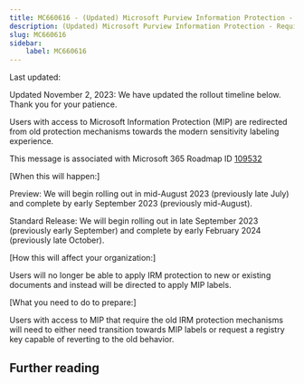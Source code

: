 ```yaml
---
title: MC660616 - (Updated) Microsoft Purview Information Protection - Require sensitivity label to restrict permissions
description: (Updated) Microsoft Purview Information Protection - Require sensitivity label to restrict permissions
slug: MC660616
sidebar:
    label: MC660616
---
```



Last updated: 

<p>Updated November 2, 2023: We have updated the rollout timeline below. Thank you for your patience.</p><p>Users with access to Microsoft Information Protection (MIP) are redirected from old protection mechanisms towards the modern sensitivity labeling experience.</p><p>This message is associated with Microsoft 365 Roadmap ID <a href="https://www.microsoft.com/microsoft-365/roadmap?filters=&amp;searchterms=109532" target="_blank">109532</a></p><p>[When this will happen:]</p><p>Preview: We will begin rolling out in mid-August 2023 (previously late July) and complete by early September 2023 (previously mid-August).</p><p>Standard Release: We will begin rolling out in late September 2023 (previously early September) and complete by early February 2024 (previously late October).</p><p>[How this will affect your organization:]</p><p>Users will no longer be able to apply IRM protection to new or existing documents and instead will be directed to apply MIP labels.</p><p>[What you need to do to prepare:]</p><p>Users with access to MIP that require the old IRM protection mechanisms will need to either need transition towards MIP labels or request a registry key capable of reverting to the old behavior.</p>

## Further reading
